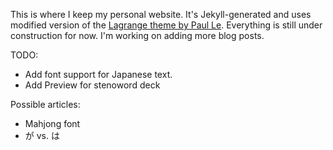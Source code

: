 This is where I keep my personal website. It's Jekyll-generated and uses modified version of the [Lagrange theme by Paul Le](https://github.com/LeNPaul/Lagrange). Everything is still under construction for now. I'm working on adding more blog posts.

TODO:

- Add font support for Japanese text.
- Add Preview for stenoword deck

Possible articles:

- Mahjong font
- が vs. は